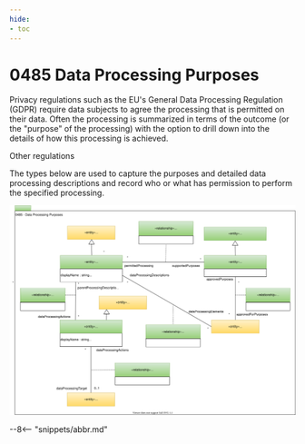 ```yaml
---
hide:
- toc
---
```


<!-- SPDX-License-Identifier: CC-BY-4.0 -->
<!-- Copyright Contributors to the ODPi Egeria project 2020. -->

# 0485 Data Processing Purposes

Privacy regulations such as the EU's General Data Processing Regulation (GDPR)
require data subjects to agree the processing that is permitted on their data.
Often the processing is summarized in terms of the outcome (or the "purpose" of the processing)
with the option to drill down into the details of how this processing is achieved.

Other regulations 

The types below are used to capture the purposes and detailed data processing descriptions and
record who or what has permission to perform the specified
processing. 

![UML](0485-Data-Processing-Purposes.svg)

--8<-- "snippets/abbr.md"